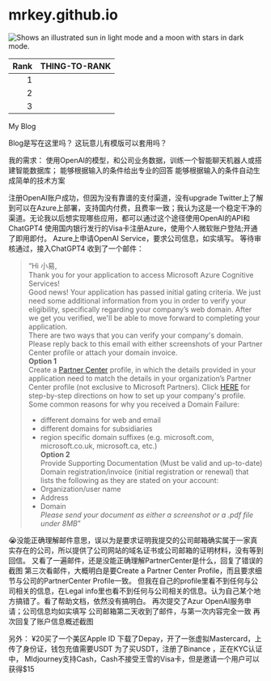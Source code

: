 # mrkey.github.io

<picture>
  <source media="(prefers-color-scheme: dark)" srcset="https://user-images.githubusercontent.com/25423296/163456776-7f95b81a-f1ed-45f7-b7ab-8fa810d529fa.png">
  <source media="(prefers-color-scheme: light)" srcset="https://user-images.githubusercontent.com/25423296/163456779-a8556205-d0a5-45e2-ac17-42d089e3c3f8.png">
  <img alt="Shows an illustrated sun in light mode and a moon with stars in dark mode." src="https://user-images.githubusercontent.com/25423296/163456779-a8556205-d0a5-45e2-ac17-42d089e3c3f8.png">
</picture>

| Rank | THING-TO-RANK |
|-----:|---------------|
|     1|               |
|     2|               |
|     3|               |

My Blog

Blog是写在这里吗？
这玩意儿有模版可以套用吗？

我的需求：
使用OpenAI的模型，和公司业务数据，训练一个智能聊天机器人或搭建智能数据库；
能够根据输入的条件给出专业的回答
能够根据输入的条件自动生成简单的技术方案

注册OpenAI账户成功，但因为没有靠谱的支付渠道，没有upgrade
Twitter上了解到可以在Azure上部署，支持国内付费，且费率一致；我认为这是一个稳定干净的渠道。无论我以后想实现哪些应用，都可以通过这个途径使用OpenAI的API和ChatGPT4
使用国内银行发行的Visa卡注册Azure，使用个人微软账户登陆;开通了即用即付。
Azure上申请OpenAI Service，要求公司信息，如实填写。
等待审核通过，接入ChatGPT4
收到了一个邮件：
> “Hi 小易,  
> Thank you for your application to access Microsoft Azure Cognitive Services!  
> Good news! Your application has passed initial gating criteria. We just need some additional information from you in order to verify your eligibility, specifically regarding your company’s web domain. After we get you verified, we'll be able to move forward to completing your application.  
> There are two ways that you can verify your company's domain. Please reply back to this email with either screenshots of your Partner Center profile or attach your domain invoice.  
> **Option 1**  
> Create a [Partner Center](https://partner.microsoft.com/en-us/dashboard/home) profile, in which the details provided in your application need to match the details in your organization’s Partner Center profile (not exclusive to Microsoft Partners). Click [HERE](https://docs.microsoft.com/en-us/partner-center/update-your-partner-profile) for step-by-step directions on how to set up your company's profile.  
> Some common reasons for why you received a Domain Failure:  
> - different domains for web and email  
> - different domains for subsidiaries  
> - region specific domain suffixes (e.g. microsoft.com, microsoft.co.uk, microsoft.ca, etc.)  
> **Option 2**  
> Provide Supporting Documentation (Must be valid and up-to-date)  
> Domain registration/invoice (initial registration or renewal) that lists the following as they are stated on your account:  
> - Organization/user name  
> -  Address  
> -  Domain  
> *Please send your document as either a screenshot or a .pdf file under 8MB*”

😭没能正确理解邮件意思，误以为是要求证明我提交的公司邮箱确实属于一家真实存在的公司，所以提供了公司网站的域名证书或公司邮箱的证明材料，没有等到回信。
又看了一遍邮件，还是没能正确理解PartnerCenter是什么，回复了错误的截图
第三次看邮件，大概明白是要Create a Partner Center Profile，而且要求细节与公司的PartnerCenter Profile一致。
但我在自己的profile里看不到任何与公司相关的信息，在Legal info里也看不到任何与公司相关的信息。认为自己某个地方搞错了。看了帮助文档，依然没有搞明白。
再次提交了Azur OpenAI服务申请；公司信息均如实填写
公司邮箱第二天收到了邮件，与第一次内容完全一致
再次回复了账户信息概述截图

另外：
¥20买了一个美区Apple ID
下载了Depay，开了一张虚拟Mastercard，上传了身份证，钱包充值需要USDT
为了买USDT，注册了Binance ，正在KYC认证中，
MIdjourney支持Cash，Cash不接受王雪的Visa卡，但是邀请一个用户可以获得$15
